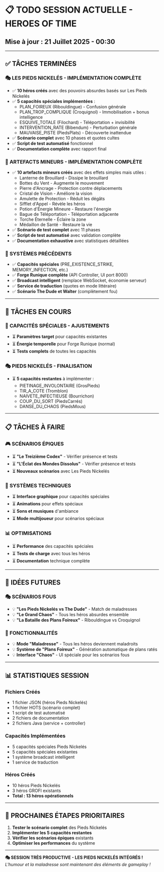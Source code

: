 # 📋 TODO SESSION ACTUELLE - HEROES OF TIME
## Mise à jour : 21 Juillet 2025 - 00:30

---

## ✅ **TÂCHES TERMINÉES**

### 🎭 **LES PIEDS NICKELÉS - IMPLÉMENTATION COMPLÈTE**
- ✅ **10 héros créés** avec des pouvoirs absurdes basés sur Les Pieds Nickelés
- ✅ **5 capacités spéciales implémentées** :
  - PLAN_FOIREUX (Ribouldingue) - Confusion générale
  - PLAN_TROP_COMPLIQUE (Croquignol) - Immobilisation + bonus intelligence
  - ESQUIVE_TOTALE (Filochard) - Téléportation + invisibilité
  - INTERVENTION_RATE (Bibendum) - Perturbation générale
  - MAUVAISE_PISTE (PiedsPlats) - Découverte inattendue
- ✅ **Scénario complet** avec 10 phases et quotes cultes
- ✅ **Script de test automatisé** fonctionnel
- ✅ **Documentation complète** avec rapport final

### 🎯 **ARTEFACTS MINEURS - IMPLÉMENTATION COMPLÈTE**
- ✅ **10 artefacts mineurs créés** avec des effets simples mais utiles :
  - Lanterne de Brouillard - Dissipe le brouillard
  - Bottes du Vent - Augmente le mouvement
  - Pierre d'Ancrage - Protection contre déplacements
  - Cristal de Vision - Améliore la vision
  - Amulette de Protection - Réduit les dégâts
  - Sifflet d'Appel - Révèle les héros
  - Potion d'Énergie Mineure - Restaure l'énergie
  - Bague de Téléportation - Téléportation adjacente
  - Torche Éternelle - Éclaire la zone
  - Médaillon de Santé - Restaure la vie
- ✅ **Scénario de test complet** avec 11 phases
- ✅ **Script de test automatisé** avec validation complète
- ✅ **Documentation exhaustive** avec statistiques détaillées

### 🚀 **SYSTÈMES PRÉCÉDENTS**
- ✅ **Capacités spéciales** (PRE_EXISTENCE_STRIKE, MEMORY_INFECTION, etc.)
- ✅ **Forge Runique complète** (API Controller, UI port 8000)
- ✅ **Broadcast intelligent** (remplace WebSocket, économie serveur)
- ✅ **Service de traduction** (quotes en mode littéraire)
- ✅ **Scénario The Dude et Walter** (complètement fou)

---

## 🎯 **TÂCHES EN COURS**

### 🔧 **CAPACITÉS SPÉCIALES - AJUSTEMENTS**
- ⏳ **Paramètres target** pour capacités existantes
- ⏳ **Énergie temporelle** pour Forge Runique (normal)
- ⏳ **Tests complets** de toutes les capacités

### 🎭 **PIEDS NICKELÉS - FINALISATION**
- ⏳ **5 capacités restantes** à implémenter :
  - PIETINAGE_INVOLONTAIRE (GrosPieds)
  - TIR_A_COTE (Tromblon)
  - NAIVETE_INFECTIEUSE (Bourrichon)
  - COUP_DU_SORT (PiedsCarrés)
  - DANSE_DU_CHAOS (PiedsMous)

---

## 📋 **TÂCHES À FAIRE**

### 🎮 **SCÉNARIOS ÉPIQUES**
- ⏳ **"Le Treizième Codex"** - Vérifier présence et tests
- ⏳ **"L'Éclat des Mondes Dissolus"** - Vérifier présence et tests
- ⏳ **Nouveaux scénarios** avec Les Pieds Nickelés

### 🔧 **SYSTÈMES TECHNIQUES**
- ⏳ **Interface graphique** pour capacités spéciales
- ⏳ **Animations** pour effets spéciaux
- ⏳ **Sons et musiques** d'ambiance
- ⏳ **Mode multijoueur** pour scénarios spéciaux

### 📊 **OPTIMISATIONS**
- ⏳ **Performance** des capacités spéciales
- ⏳ **Tests de charge** avec tous les héros
- ⏳ **Documentation** technique complète

---

## 🎪 **IDÉES FUTURES**

### 🎭 **SCÉNARIOS FOUS**
- 💡 **"Les Pieds Nickelés vs The Dude"** - Match de maladresses
- 💡 **"Le Grand Chaos"** - Tous les héros absurdes ensemble
- 💡 **"La Bataille des Plans Foireux"** - Ribouldingue vs Croquignol

### 🔧 **FONCTIONNALITÉS**
- 💡 **Mode "Maladresse"** - Tous les héros deviennent maladroits
- 💡 **Système de "Plans Foireux"** - Génération automatique de plans ratés
- 💡 **Interface "Chaos"** - UI spéciale pour les scénarios fous

---

## 📊 **STATISTIQUES SESSION**

### **Fichiers Créés**
- 1 fichier JSON (héros Pieds Nickelés)
- 1 fichier HOTS (scénario complet)
- 1 script de test automatisé
- 2 fichiers de documentation
- 2 fichiers Java (service + controller)

### **Capacités Implémentées**
- 5 capacités spéciales Pieds Nickelés
- 5 capacités spéciales existantes
- 1 système broadcast intelligent
- 1 service de traduction

### **Héros Créés**
- 10 héros Pieds Nickelés
- 3 héros GROFI existants
- **Total : 13 héros opérationnels**

---

## 🎯 **PROCHAINES ÉTAPES PRIORITAIRES**

1. **Tester le scénario complet** des Pieds Nickelés
2. **Implémenter les 5 capacités restantes**
3. **Vérifier les scénarios épiques** existants
4. **Optimiser les performances** du système

---

**🎭 SESSION TRÈS PRODUCTIVE - LES PIEDS NICKELÉS INTÉGRÉS !**  
*L'humour et la maladresse sont maintenant des éléments de gameplay !* 